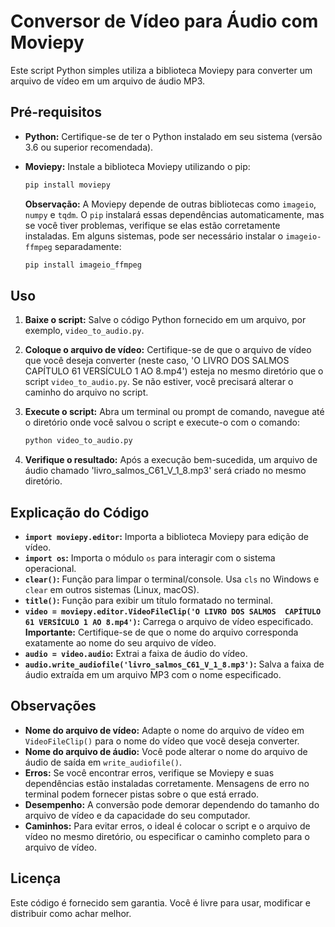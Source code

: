 # Conversor de Vídeo para Áudio com Moviepy

Este script Python simples utiliza a biblioteca Moviepy para converter um arquivo de vídeo em um arquivo de áudio MP3.

## Pré-requisitos

*   **Python:** Certifique-se de ter o Python instalado em seu sistema (versão 3.6 ou superior recomendada).
*   **Moviepy:** Instale a biblioteca Moviepy utilizando o pip:

    ```bash
    pip install moviepy
    ```

    **Observação:** A Moviepy depende de outras bibliotecas como `imageio`, `numpy` e `tqdm`.  O `pip` instalará essas dependências automaticamente, mas se você tiver problemas, verifique se elas estão corretamente instaladas.  Em alguns sistemas, pode ser necessário instalar o `imageio-ffmpeg` separadamente:

    ```bash
    pip install imageio_ffmpeg
    ```

## Uso

1.  **Baixe o script:** Salve o código Python fornecido em um arquivo, por exemplo, `video_to_audio.py`.

2.  **Coloque o arquivo de vídeo:** Certifique-se de que o arquivo de vídeo que você deseja converter (neste caso, 'O LIVRO DOS SALMOS CAPÍTULO 61 VERSÍCULO 1 AO 8.mp4') esteja no mesmo diretório que o script `video_to_audio.py`. Se não estiver, você precisará alterar o caminho do arquivo no script.

3.  **Execute o script:** Abra um terminal ou prompt de comando, navegue até o diretório onde você salvou o script e execute-o com o comando:

    ```bash
    python video_to_audio.py
    ```

4.  **Verifique o resultado:** Após a execução bem-sucedida, um arquivo de áudio chamado 'livro_salmos_C61_V_1_8.mp3' será criado no mesmo diretório.

## Explicação do Código

*   **`import moviepy.editor`:** Importa a biblioteca Moviepy para edição de vídeo.
*   **`import os`:** Importa o módulo `os` para interagir com o sistema operacional.
*   **`clear()`:**  Função para limpar o terminal/console. Usa `cls` no Windows e `clear` em outros sistemas (Linux, macOS).
*   **`title()`:** Função para exibir um título formatado no terminal.
*   **`video = moviepy.editor.VideoFileClip('O LIVRO DOS SALMOS  CAPÍTULO 61 VERSÍCULO 1 AO 8.mp4')`:** Carrega o arquivo de vídeo especificado.  **Importante:** Certifique-se de que o nome do arquivo corresponda exatamente ao nome do seu arquivo de vídeo.
*   **`audio = video.audio`:** Extrai a faixa de áudio do vídeo.
*   **`audio.write_audiofile('livro_salmos_C61_V_1_8.mp3')`:** Salva a faixa de áudio extraída em um arquivo MP3 com o nome especificado.

## Observações

*   **Nome do arquivo de vídeo:** Adapte o nome do arquivo de vídeo em `VideoFileClip()` para o nome do vídeo que você deseja converter.
*   **Nome do arquivo de áudio:** Você pode alterar o nome do arquivo de áudio de saída em `write_audiofile()`.
*   **Erros:** Se você encontrar erros, verifique se Moviepy e suas dependências estão instaladas corretamente.  Mensagens de erro no terminal podem fornecer pistas sobre o que está errado.
*   **Desempenho:** A conversão pode demorar dependendo do tamanho do arquivo de vídeo e da capacidade do seu computador.
*   **Caminhos:** Para evitar erros, o ideal é colocar o script e o arquivo de vídeo no mesmo diretório, ou especificar o caminho completo para o arquivo de vídeo.

## Licença

Este código é fornecido sem garantia. Você é livre para usar, modificar e distribuir como achar melhor.
